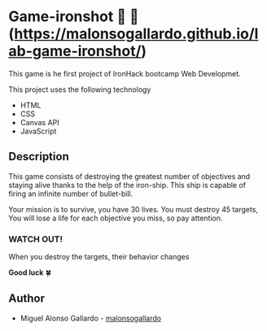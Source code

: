 # Game-ironshot :rocket: :space_invader: (https://malonsogallardo.github.io/lab-game-ironshot/)

This game is he first project of IronHack bootcamp Web Developmet.

This project uses the following technology

* HTML
* CSS
* Canvas API
* JavaScript


## Description

This game consists of destroying the greatest number of objectives and staying alive thanks to the help of the iron-ship. This ship is capable of firing an infinite number of bullet-bill.

Your mission is to survive, you have 30 lives. You must destroy 45 targets, You will lose a life for each objective you miss, so pay attention.

### WATCH OUT!
When you destroy the targets, their behavior changes

**Good luck** :four_leaf_clover:

## Author

- Miguel Alonso Gallardo - [malonsogallardo](https://github.com/malonsogallardo)


